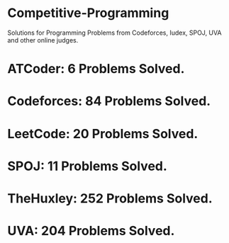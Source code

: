 # Competitive-Programming
Solutions for Programming Problems from Codeforces, Iudex, SPOJ, UVA and other online judges.

# ATCoder: 6 Problems Solved.
# Codeforces: 84 Problems Solved.
# LeetCode: 20 Problems Solved.
# SPOJ: 11 Problems Solved.
# TheHuxley: 252 Problems Solved.
# UVA: 204 Problems Solved.
